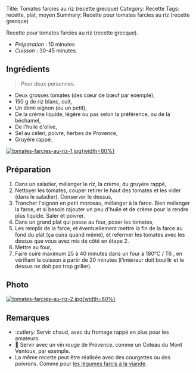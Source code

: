 Title: Tomates farcies au riz (recette grecque)
Category: Recette
Tags: recette, plat, moyen
Summary: Recette pour tomates farcies au riz (recette grecque)

Recette pour tomates farcies au riz (recette grecque).

- *Préparation* : 10 minutes
- *Cuisson* : 30-45 minutes.

## Ingrédients
> Pour deux personnes.

- Deux grosses tomates (des cœur de bœuf par exemple),
- 150 g de riz blanc, cuit,
- Un demi oignon (ou un petit),
- De la crème liquide, légère ou pas selon la préférence, ou de la béchamel,
- De l'huile d'olive,
- Sel au céleri, poivre, herbes de Provence,
- Gruyère rappé.

[![tomates-farcies-au-riz-1.jpg]({filename}images/tomates-farcies-au-riz-1.jpg){width=60%}]({filename}images/tomates-farcies-au-riz-1.jpg)


## Préparation
1. Dans un saladier, mélanger le riz, la crème, du gruyère rappé,
2. Nettoyer les tomates, couper retirer le haut des tomates et les vider (dans le saladier). Conserver le dessus,
3. Trancher l'oignon en petit morceau, mélanger à la farce. Bien mélanger la farce, et si besoin rajouter un peu d'huile et de crème pour la rendre plus liquide. Saler et poivrer.
4. Dans un grand plat qui passe au four, poser les tomates,
5. Les remplir de la farce, et éventuellement mettre la fin de la farce au fond du plat (ça cuira quand même), et refermer les tomates avec les dessus que vous avez mis de côté en étape 2.
6. Mettre au four,
7. Faire cuire maximum 25 à 40 minutes dans un four à 180°C / T6 <i class="fa fa-thermometer-full" aria-hidden="true"></i>, en vérifiant la cuisson à partir de 20 minutes (l'intérieur doit bouillir et le dessus ne doit pas trop griller).

## Photo
[![tomates-farcies-au-riz-2.jpg]({filename}images/tomates-farcies-au-riz-2.jpg){width=60%}]({filename}images/tomates-farcies-au-riz-2.jpg)

## Remarques
- :cutlery: Servir chaud, avec du fromage rappé en plus pour les amateurs.
- :wine_glass: Servir avec un vin rouge de Provence, comme un Coteau du Mont Ventoux, par exemple.
- La même recette peut être réalisée avec des courgettes ou des poivrons. Comme pour [les légumes farcis à la viande](tomates-et-courgettes-farcies.html).
